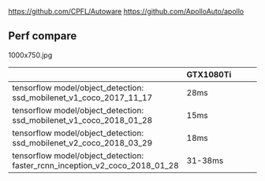 https://github.com/CPFL/Autoware
https://github.com/ApolloAuto/apollo


## Perf compare


1000x750.jpg

|   | GTX1080Ti |   |   |   |
|---|---|---|---|---|
| tensorflow model/object_detection: ssd_mobilenet_v1_coco_2017_11_17 | 28ms |   |   |   |
| tensorflow model/object_detection: ssd_mobilenet_v1_coco_2018_01_28 | 15ms |   |   |   |
| tensorflow model/object_detection: ssd_mobilenet_v2_coco_2018_03_29 | 18ms |   |   |   |
| tensorflow model/object_detection: faster_rcnn_inception_v2_coco_2018_01_28 | 31-38ms |   |   |   |


